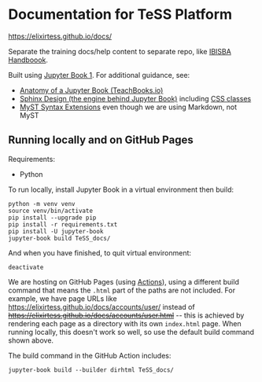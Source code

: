 # Documentation for TeSS Platform

https://elixirtess.github.io/docs/

Separate the training docs/help content to separate repo, like [IBISBA Handboook](https://ibisba.github.io/workshop/docs/intro.html).

Built using [Jupyter Book 1](https://jupyterbook.org/). For additional guidance, see:

- [Anatomy of a Jupyter Book (TeachBooks.io)](https://teachbooks.io/manual/basic-features/jupyterbook.html)
- [Sphinx Design (the engine behind Jupyter Book)](https://sphinx-design.readthedocs.io/en/latest/) including [CSS classes](https://sphinx-design.readthedocs.io/en/pydata-theme/css_classes.html)
- [MyST Syntax Extensions](https://myst-parser.readthedocs.io/en/latest/syntax/optional.html) even though we are using Markdown, not MyST

## Running locally and on GitHub Pages

Requirements:

- Python

To run locally, install Jupyter Book in a virtual environment then build:

```shell
python -m venv venv
source venv/bin/activate
pip install --upgrade pip
pip install -r requirements.txt
pip install -U jupyter-book
jupyter-book build TeSS_docs/
```

And when you have finished, to quit virtual environment:

```shell
deactivate
```

We are hosting on GitHub Pages (using [Actions](https://github.com/ElixirTeSS/docs/blob/main/.github/workflows/main.yml)), using a different build command that means the `.html` part of the paths are not included. For example, we have page URLs like https://elixirtess.github.io/docs/accounts/user/ instead of ~~https://elixirtess.github.io/docs/accounts/user.html~~ -- this is achieved by rendering each page as a directory with its own `index.html` page. When running locally, this doesn't work so well, so use the default build command shown above.

The build command in the GitHub Action includes:

```shell
jupyter-book build --builder dirhtml TeSS_docs/
```
